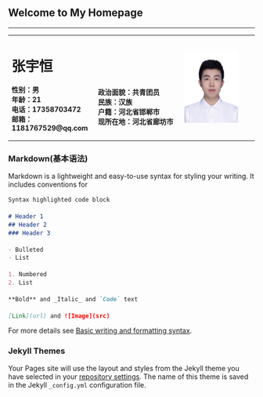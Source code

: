 ## Welcome to My Homepage
<hr>
<table border="0">
  <tr>
    <td width="35%">
      <h1>张宇恒</h1>
      <p><b>性别：男<br>年龄：21<br>电话：17358703472<br>邮箱：1181767529@qq.com</b></p>
    </td>
    <td width="35%">
      <h1><br></h1>
      <p><b>政治面貌：共青团员<br>民族：汉族<br>户籍：河北省邯郸市<br>现所在地：河北省廊坊市</b></p>
    </td>
    <td width="30%">
      <img src="/zyh.jpg" heighth="80%" width="80%">      
    </td>
  </tr>
</table>

### Markdown(基本语法)
Markdown is a lightweight and easy-to-use syntax for styling your writing. It includes conventions for

```markdown
Syntax highlighted code block

# Header 1
## Header 2
### Header 3

- Bulleted
- List

1. Numbered
2. List

**Bold** and _Italic_ and `Code` text

[Link](url) and ![Image](src)
```

For more details see [Basic writing and formatting syntax](https://docs.github.com/en/github/writing-on-github/getting-started-with-writing-and-formatting-on-github/basic-writing-and-formatting-syntax).


### Jekyll Themes

Your Pages site will use the layout and styles from the Jekyll theme you have selected in your [repository settings](https://github.com/NirvanaZYH/NirvanaZYH.github.io/settings/pages). The name of this theme is saved in the Jekyll `_config.yml` configuration file.

